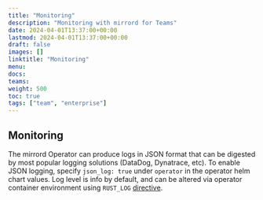 ```yaml
---
title: "Monitoring"
description: "Monitoring with mirrord for Teams"
date: 2024-04-01T13:37:00+00:00
lastmod: 2024-04-01T13:37:00+00:00
draft: false
images: []
linktitle: "Monitoring"
menu:
docs:
teams:
weight: 500
toc: true
tags: ["team", "enterprise"]
---
```


## Monitoring

The mirrord Operator can produce logs in JSON format that can be digested by most popular logging solutions (DataDog, Dynatrace, etc).
To enable JSON logging, specify `json_log: true` under `operator` in the operator helm chart values.
Log level is info by default, and can be altered via operator container environment using `RUST_LOG` [directive](https://docs.rs/tracing-subscriber/latest/tracing_subscriber/filter/struct.EnvFilter.html).